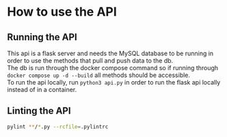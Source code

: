 # How to use the API

## Running the API

This api is a flask server and needs the MySQL database to be running in order to use the methods that pull and push data to the db.\
The db is run through the docker compose command so if running through `docker compose up -d --build` all methods should be accessible.\
To run the api locally, run `python3 api.py` in order to run the flask api locally instead of in a container.

## Linting the API

```bash
pylint **/*.py --rcfile=.pylintrc
```
